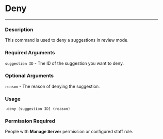 # Deny
---
### Description
This command is used to deny a suggestions in review mode.
### Required Arguments
`suggestion ID` - The ID of the suggestion you want to deny.
### Optional Arguments
`reason` - The reason of denying the suggestion.
### Usage
```
.deny [suggestion ID] (reason)
```
### Permission Required
People with **Manage Server** permission or configured staff role.
